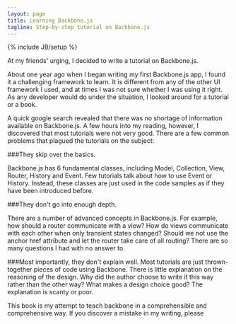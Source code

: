 ```yaml
---
layout: page
title: Learning Backbone.js
tagline: Step-by-step tutorial on Backbone.js
---
```

{% include JB/setup %}

At my friends' urging, I decided to write a tutorial on Backbone.js.

About one year ago when I began writing my first Backbone.js app, I found it a challenging framework to learn. It is different from any of the other UI framework I used, and at times I was not sure whether I was using it right. As any developer would do under the situation, I looked around for a tutorial or a book.

A quick google search revealed that there was no shortage of information available on Backbone.js. A few hours into my reading, however, I discovered that most tutorials were not very good.  There are a few common problems that plagued the tutorials on the subject:

###They skip over the basics.

Backbone.js has 6 fundamental classes, including Model, Collection, View, Router, History and Event. Few tutorials talk about how to use Event or History. Instead, these classes are just used in the code samples as if they have been introduced before. 

###They don't go into enough depth.

There are a number of advanced concepts in Backbone.js. For example, how should a router communicate with a view? How do views communicate with each other when only transient states changed? Should we not use the anchor href attribute and let the router take care of all routing? There are so many questions I had with no answer to.

###Most importantly, they don't explain well.
Most tutorials are just thrown-together pieces of code using Backbone. There is little explanation on the reasoning of the design. Why did the author choose to write it this way rather than the other way? What makes a design choice good? The explanation is scanty or poor.

This book is my attempt to teach backbone in a comprehensible and comprehensive way. If you discover a mistake in my writing, please 